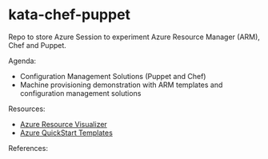 # kata-chef-puppet
Repo to store Azure Session to experiment Azure Resource Manager (ARM), Chef and Puppet.

Agenda:

- Configuration Management Solutions (Puppet and Chef)
- Machine provisioning demonstration with ARM templates and configuration management solutions 


Resources:

- [Azure Resource Visualizer](http://armviz.io/)
- [Azure QuickStart Templates](https://github.com/Azure/azure-quickstart-templates/)


References:

